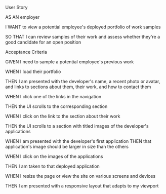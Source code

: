 <p>User Story
<p>AS AN employer
<p>I WANT to view a potential employee's deployed portfolio of work samples
<p> SO THAT I can review samples of their work and assess whether they're a good candidate for an open position

<p> Acceptance Criteria
<p>GIVEN I need to sample a potential employee's previous work
<p>WHEN I load their portfolio
<p>THEN I am presented with the developer's name, a recent photo or avatar, and links to sections about them, their work, and how to contact them
<p>WHEN I click one of the links in the navigation
<p>THEN the UI scrolls to the corresponding section
<p>WHEN I click on the link to the section about their work
<p>THEN the UI scrolls to a section with titled images of the developer's applications
<p>WHEN I am presented with the developer's first application
THEN that application's image should be larger in size than the others
<p>WHEN I click on the images of the applications
<p>THEN I am taken to that deployed application
<p>WHEN I resize the page or view the site on various screens and devices
<p> THEN I am presented with a responsive layout that adapts to my viewport
